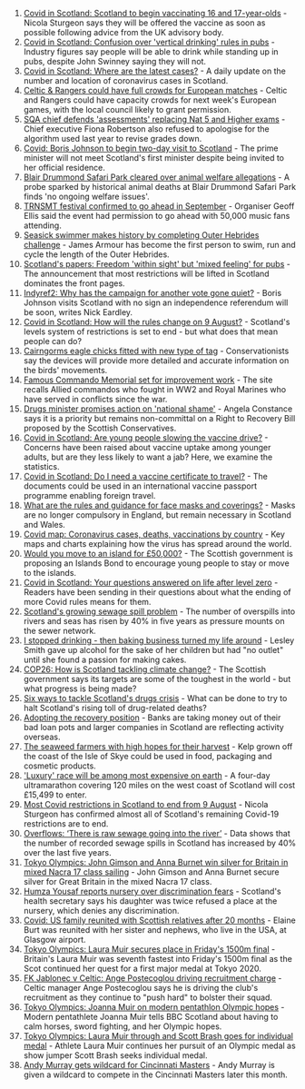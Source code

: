 1. [Covid in Scotland: Scotland to begin vaccinating 16 and 17-year-olds](https://www.bbc.co.uk/news/uk-scotland-58091362) - Nicola Sturgeon says they will be offered the vaccine as soon as possible following advice from the UK advisory body.
2. [Covid in Scotland: Confusion over 'vertical drinking' rules in pubs](https://www.bbc.co.uk/news/uk-scotland-58078053) - Industry figures say people will be able to drink while standing up in pubs, despite John Swinney saying they will not.
3. [Covid in Scotland: Where are the latest cases?](https://www.bbc.co.uk/news/uk-scotland-53511877) - A daily update on the number and location of coronavirus cases in Scotland.
4. [Celtic & Rangers could have full crowds for European matches](https://www.bbc.co.uk/sport/football/58084402) - Celtic and Rangers could have capacity crowds for next week's European games, with the local council likely to grant permission.
5. [SQA chief defends 'assessments' replacing Nat 5 and Higher exams](https://www.bbc.co.uk/news/uk-scotland-58089687) - Chief executive Fiona Robertson also refused to apologise for the algorithm used last year to revise grades down.
6. [Covid: Boris Johnson to begin two-day visit to Scotland](https://www.bbc.co.uk/news/uk-politics-58079390) - The prime minister will not meet Scotland's first minister despite being invited to her official residence.
7. [Blair Drummond Safari Park cleared over animal welfare allegations](https://www.bbc.co.uk/news/uk-scotland-tayside-central-58056240) - A probe sparked by historical animal deaths at Blair Drummond Safari Park finds 'no ongoing welfare issues'.
8. [TRNSMT festival confirmed to go ahead in September](https://www.bbc.co.uk/news/uk-scotland-glasgow-west-58085069) - Organiser Geoff Ellis said the event had permission to go ahead with 50,000 music fans attending.
9. [Seasick swimmer makes history by completing Outer Hebrides challenge](https://www.bbc.co.uk/news/uk-scotland-edinburgh-east-fife-58059477) - James Armour has become the first person to swim, run and cycle the length of the Outer Hebrides.
10. [Scotland's papers: Freedom 'within sight' but 'mixed feeling' for pubs](https://www.bbc.co.uk/news/uk-scotland-58081184) - The announcement that most restrictions will be lifted in Scotland dominates the front pages.
11. [Indyref2: Why has the campaign for another vote gone quiet?](https://www.bbc.co.uk/news/uk-politics-58079551) - Boris Johnson visits Scotland with no sign an independence referendum will be soon, writes Nick Eardley.
12. [Covid in Scotland: How will the rules change on 9 August?](https://www.bbc.co.uk/news/uk-scotland-53166816) - Scotland's levels system of restrictions is set to end - but what does that mean people can do?
13. [Cairngorms eagle chicks fitted with new type of tag](https://www.bbc.co.uk/news/uk-scotland-highlands-islands-58086020) - Conservationists say the devices will provide more detailed and accurate information on the birds' movements.
14. [Famous Commando Memorial set for improvement work](https://www.bbc.co.uk/news/uk-scotland-highlands-islands-58086022) - The site recalls Allied commandos who fought in WW2 and Royal Marines who have served in conflicts since the war.
15. [Drugs minister promises action on 'national shame'](https://www.bbc.co.uk/news/uk-scotland-scotland-politics-58065417) - Angela Constance says it is a priority but remains non-committal on a Right to Recovery Bill proposed by the Scottish Conservatives.
16. [Covid in Scotland: Are young people slowing the vaccine drive?](https://www.bbc.co.uk/news/uk-scotland-57915106) - Concerns have been raised about vaccine uptake among younger adults, but are they less likely to want a jab? Here, we examine the statistics.
17. [Covid in Scotland: Do I need a vaccine certificate to travel?](https://www.bbc.co.uk/news/uk-scotland-57519070) - The documents could be used in an international vaccine passport programme enabling foreign travel.
18. [What are the rules and guidance for face masks and coverings?](https://www.bbc.co.uk/news/health-51205344) - Masks are no longer compulsory in England, but remain necessary in Scotland and Wales.
19. [Covid map: Coronavirus cases, deaths, vaccinations by country](https://www.bbc.co.uk/news/world-51235105) - Key maps and charts explaining how the virus has spread around the world.
20. [Would you move to an island for £50,000?](https://www.bbc.co.uk/news/uk-scotland-highlands-islands-58070578) - The Scottish government is proposing an Islands Bond to encourage young people to stay or move to the islands.
21. [Covid in Scotland: Your questions answered on life after level zero](https://www.bbc.co.uk/news/uk-scotland-58071989) - Readers have been sending in their questions about what the ending of more Covid rules means for them.
22. [Scotland's growing sewage spill problem](https://www.bbc.co.uk/news/uk-scotland-58040852) - The number of overspills into rivers and seas has risen by 40% in five years as pressure mounts on the sewer network.
23. [I stopped drinking - then baking business turned my life around](https://www.bbc.co.uk/news/uk-scotland-north-east-orkney-shetland-58011992) - Lesley Smith gave up alcohol for the sake of her children but had "no outlet" until she found a passion for making cakes.
24. [COP26: How is Scotland tackling climate change?](https://www.bbc.co.uk/news/uk-scotland-57970435) - The Scottish government says its targets are some of the toughest in the world - but what progress is being made?
25. [Six ways to tackle Scotland's drugs crisis](https://www.bbc.co.uk/news/uk-scotland-glasgow-west-48921696) - What can be done to try to halt Scotland's rising toll of drug-related deaths?
26. [Adopting the recovery position](https://www.bbc.co.uk/news/uk-scotland-58047221) - Banks are taking money out of their bad loan pots and larger companies in Scotland are reflecting activity overseas.
27. [The seaweed farmers with high hopes for their harvest](https://www.bbc.co.uk/news/uk-scotland-57996627) - Kelp grown off the coast of the Isle of Skye could be used in food, packaging and cosmetic products.
28. ['Luxury' race will be among most expensive on earth](https://www.bbc.co.uk/news/uk-scotland-57975285) - A four-day ultramarathon covering 120 miles on the west coast of Scotland will cost £15,499 to enter.
29. [Most Covid restrictions in Scotland to end from 9 August](https://www.bbc.co.uk/news/uk-scotland-58077159) - Nicola Sturgeon has confirmed almost all of Scotland's remaining Covid-19 restrictions are to end.
30. [Overflows: ‘There is raw sewage going into the river’](https://www.bbc.co.uk/news/uk-scotland-58061389) - Data shows that the number of recorded sewage spills in Scotland has increased by 40% over the last five years.
31. [Tokyo Olympics: John Gimson and Anna Burnet win silver for Britain in mixed Nacra 17 class sailing](https://www.bbc.co.uk/sport/av/olympics/58069529) - John Gimson and Anna Burnet secure silver for Great Britain in the mixed Nacra 17 class.
32. [Humza Yousaf reports nursery over discrimination fears](https://www.bbc.co.uk/news/uk-scotland-58064620) - Scotland's health secretary says his daughter was twice refused a place at the nursery, which denies any discrimination.
33. [Covid: US family reunited with Scottish relatives after 20 months](https://www.bbc.co.uk/news/uk-scotland-58062730) - Elaine Burt was reunited with her sister and nephews, who live in the USA, at Glasgow airport.
34. [Tokyo Olympics: Laura Muir secures place in Friday's 1500m final](https://www.bbc.co.uk/sport/olympics/58087309) - Britain's Laura Muir was seventh fastest into Friday's 1500m final as the Scot continued her quest for a first major medal at Tokyo 2020.
35. [FK Jablonec v Celtic: Ange Postecoglou driving recruitment charge](https://www.bbc.co.uk/sport/football/58007178) - Celtic manager Ange Postecoglou says he is driving the club's recruitment as they continue to "push hard" to bolster their squad.
36. [Tokyo Olympics: Joanna Muir on modern pentathlon Olympic hopes](https://www.bbc.co.uk/sport/olympics/57841169) - Modern pentathlete Joanna Muir tells BBC Scotland about having to calm horses, sword fighting, and her Olympic hopes.
37. [Tokyo Olympics: Laura Muir through and Scott Brash goes for individual medal](https://www.bbc.co.uk/sport/olympics/58084386) - Athlete Laura Muir continues her pursuit of an Olympic medal as show jumper Scott Brash seeks individual medal.
38. [Andy Murray gets wildcard for Cincinnati Masters](https://www.bbc.co.uk/sport/tennis/58060726) - Andy Murray is given a wildcard to compete in the Cincinnati Masters later this month.
